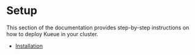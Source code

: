 # Setup

This section of the documentation provides step-by-step instructions on how to
deploy Kueue in your cluster.

* [Installation](install.md)